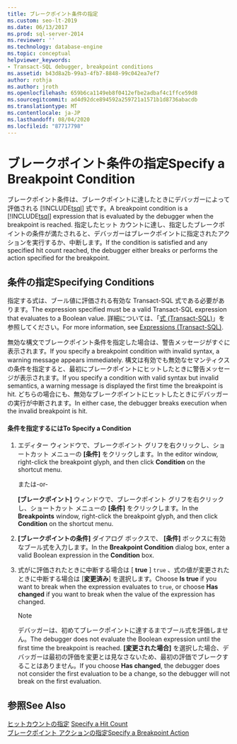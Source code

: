 ```yaml
---
title: ブレークポイント条件の指定
ms.custom: seo-lt-2019
ms.date: 06/13/2017
ms.prod: sql-server-2014
ms.reviewer: ''
ms.technology: database-engine
ms.topic: conceptual
helpviewer_keywords:
- Transact-SQL debugger, breakpoint conditions
ms.assetid: b43d8a2b-99a3-4fb7-8848-99c042ea7ef7
author: rothja
ms.author: jroth
ms.openlocfilehash: 659b6ca1149eb8f0412efbe2adbaf4c1ffce59d8
ms.sourcegitcommit: ad4d92dce894592a259721a1571b1d8736abacdb
ms.translationtype: MT
ms.contentlocale: ja-JP
ms.lasthandoff: 08/04/2020
ms.locfileid: "87717798"
---
```

# <a name="specify-a-breakpoint-condition"></a><span data-ttu-id="28cd3-102">ブレークポイント条件の指定</span><span class="sxs-lookup"><span data-stu-id="28cd3-102">Specify a Breakpoint Condition</span></span>
  <span data-ttu-id="28cd3-103">ブレークポイント条件は、ブレークポイントに達したときにデバッガーによって評価される [!INCLUDE[tsql](../../includes/tsql-md.md)] 式です。</span><span class="sxs-lookup"><span data-stu-id="28cd3-103">A breakpoint condition is a [!INCLUDE[tsql](../../includes/tsql-md.md)] expression that is evaluated by the debugger when the breakpoint is reached.</span></span> <span data-ttu-id="28cd3-104">指定したヒット カウントに達し、指定したブレークポイントの条件が満たされると、デバッガーはブレークポイントに指定されたアクションを実行するか、中断します。</span><span class="sxs-lookup"><span data-stu-id="28cd3-104">If the condition is satisfied and any specified hit count reached, the debugger either breaks or performs the action specified for the breakpoint.</span></span>  
  
## <a name="specifying-conditions"></a><span data-ttu-id="28cd3-105">条件の指定</span><span class="sxs-lookup"><span data-stu-id="28cd3-105">Specifying Conditions</span></span>  
 <span data-ttu-id="28cd3-106">指定する式は、ブール値に評価される有効な Transact-SQL 式である必要があります。</span><span class="sxs-lookup"><span data-stu-id="28cd3-106">The expression specified must be a valid Transact-SQL expression that evaluates to a Boolean value.</span></span> <span data-ttu-id="28cd3-107">詳細については、「[式 &#40;Transact-SQL&#41;](/sql/t-sql/language-elements/expressions-transact-sql)」を参照してください。</span><span class="sxs-lookup"><span data-stu-id="28cd3-107">For more information, see [Expressions &#40;Transact-SQL&#41;](/sql/t-sql/language-elements/expressions-transact-sql).</span></span>  
  
 <span data-ttu-id="28cd3-108">無効な構文でブレークポイント条件を指定した場合は、警告メッセージがすぐに表示されます。</span><span class="sxs-lookup"><span data-stu-id="28cd3-108">If you specify a breakpoint condition with invalid syntax, a warning message appears immediately.</span></span> <span data-ttu-id="28cd3-109">構文は有効でも無効なセマンティクスの条件を指定すると、最初にブレークポイントにヒットしたときに警告メッセージが表示されます。</span><span class="sxs-lookup"><span data-stu-id="28cd3-109">If you specify a condition with valid syntax but invalid semantics, a warning message is displayed the first time the breakpoint is hit.</span></span> <span data-ttu-id="28cd3-110">どちらの場合にも、無効なブレークポイントにヒットしたときにデバッガーの実行が中断されます。</span><span class="sxs-lookup"><span data-stu-id="28cd3-110">In either case, the debugger breaks execution when the invalid breakpoint is hit.</span></span>  
  
#### <a name="to-specify-a-condition"></a><span data-ttu-id="28cd3-111">条件を指定するには</span><span class="sxs-lookup"><span data-stu-id="28cd3-111">To Specify a Condition</span></span>  
  
1.  <span data-ttu-id="28cd3-112">エディター ウィンドウで、ブレークポイント グリフを右クリックし、ショートカット メニューの **[条件]** をクリックします。</span><span class="sxs-lookup"><span data-stu-id="28cd3-112">In the editor window, right-click the breakpoint glyph, and then click **Condition** on the shortcut menu.</span></span>  
  
     <span data-ttu-id="28cd3-113">または</span><span class="sxs-lookup"><span data-stu-id="28cd3-113">-or-</span></span>  
  
     <span data-ttu-id="28cd3-114">**[ブレークポイント]** ウィンドウで、ブレークポイント グリフを右クリックし、ショートカット メニューの **[条件]** をクリックします。</span><span class="sxs-lookup"><span data-stu-id="28cd3-114">In the **Breakpoints** window, right-click the breakpoint glyph, and then click **Condition** on the shortcut menu.</span></span>  
  
2.  <span data-ttu-id="28cd3-115">**[ブレークポイントの条件]** ダイアログ ボックスで、 **[条件]** ボックスに有効なブール式を入力します。</span><span class="sxs-lookup"><span data-stu-id="28cd3-115">In the **Breakpoint Condition** dialog box, enter a valid Boolean expression in the **Condition** box.</span></span>  
  
3.  <span data-ttu-id="28cd3-116">式がに評価されたときに中断する場合は [ **true** ] `true` 、式の値が変更されたときに中断する場合は [**変更済み**] を選択します。</span><span class="sxs-lookup"><span data-stu-id="28cd3-116">Choose **Is true** if you want to break when the expression evaluates to `true`, or choose **Has changed** if you want to break when the value of the expression has changed.</span></span>  
  
    > [!NOTE]  
    >  <span data-ttu-id="28cd3-117">デバッガーは、初めてブレークポイントに達するまでブール式を評価しません。</span><span class="sxs-lookup"><span data-stu-id="28cd3-117">The debugger does not evaluate the Boolean expression until the first time the breakpoint is reached.</span></span> <span data-ttu-id="28cd3-118">**[変更された場合]** を選択した場合、デバッガーは最初の評価を変更とは見なさないため、最初の評価でブレークすることはありません。</span><span class="sxs-lookup"><span data-stu-id="28cd3-118">If you choose **Has changed**, the debugger does not consider the first evaluation to be a change, so the debugger will not break on the first evaluation.</span></span>  
  
## <a name="see-also"></a><span data-ttu-id="28cd3-119">参照</span><span class="sxs-lookup"><span data-stu-id="28cd3-119">See Also</span></span>  
 <span data-ttu-id="28cd3-120">[ヒットカウントの指定](specify-a-hit-count.md) </span><span class="sxs-lookup"><span data-stu-id="28cd3-120">[Specify a Hit Count](specify-a-hit-count.md) </span></span>  
 [<span data-ttu-id="28cd3-121">ブレークポイント アクションの指定</span><span class="sxs-lookup"><span data-stu-id="28cd3-121">Specify a Breakpoint Action</span></span>](specify-a-breakpoint-action.md)  
